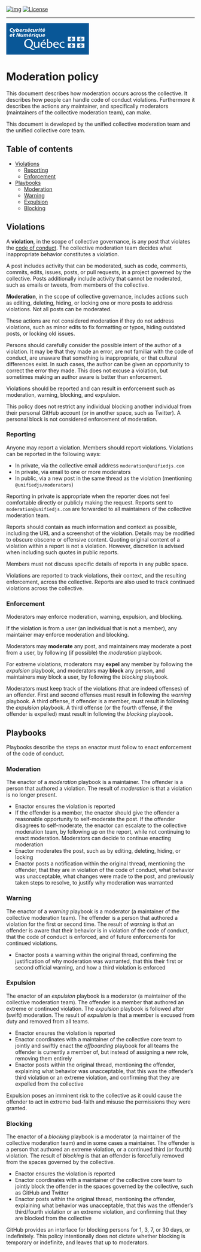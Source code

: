<!-- ENTETE -->
[![img](https://img.shields.io/badge/Lifecycle-Experimental-339999)](https://www.quebec.ca/gouv/politiques-orientations/vitrine-numeriqc/accompagnement-des-organismes-publics/demarche-conception-services-numeriques)
[![License](https://img.shields.io/badge/Licence-LiLiQ--R-blue)](LICENSE_FR)

---

<div>
    <img src="./images/mcn.png">
</div>
<!-- FIN ENTETE -->

# Moderation policy

This document describes how moderation occurs across the collective.
It describes how people can handle code of conduct violations.
Furthermore it describes the actions any maintainer, and specifically moderators
(maintainers of the collective moderation team), can make.

This document is developed by the unified collective moderation team and the
unified collective core team.

## Table of contents

*   [Violations](#violations)
    *   [Reporting](#reporting)
    *   [Enforcement](#enforcement)
*   [Playbooks](#playbooks)
    *   [Moderation](#moderation)
    *   [Warning](#warning)
    *   [Expulsion](#expulsion)
    *   [Blocking](#blocking)

## Violations

A **violation**, in the scope of collective governance, is any post that
violates the [code of conduct][coc].
The collective moderation team decides what inappropriate behavior constitutes a
violation.

A post includes activity that can be moderated, such as code, comments, commits,
edits, issues, posts, or pull requests, in a project governed by the collective.
Posts additionally include activity that cannot be moderated, such as emails or
tweets, from members of the collective.

**Moderation**, in the scope of collective governance, includes actions such as
editing, deleting, hiding, or locking one or more posts to address violations.
Not all posts can be moderated.

These actions are not considered moderation if they do not address violations,
such as minor edits to fix formatting or typos, hiding outdated posts, or
locking old issues.

Persons should carefully consider the possible intent of the author of a
violation.
It may be that they made an error, are not familiar with the code of conduct,
are unaware that something is inappropriate, or that cultural differences exist.
In such cases, the author can be given an opportunity to correct the error they
made.
This does not excuse a violation, but sometimes making an author aware is better
than enforcement.

Violations should be reported and can result in enforcement such as moderation,
warning, blocking, and expulsion.

This policy does not restrict any individual blocking another individual from
their personal GitHub account (or in another space, such as Twitter).
A personal block is not considered enforcement of moderation.

### Reporting

Anyone may report a violation.
Members should report violations.
Violations can be reported in the following ways:

*   In private, via the collective email address `moderation@unifiedjs.com`
*   In private, via email to one or more moderators
*   In public, via a new post in the same thread as the violation (mentioning
    `@unifiedjs/moderators`)

Reporting in private is appropriate when the reporter does not feel comfortable
directly or publicly making the request.
Reports sent to `moderation@unifiedjs.com` are forwarded to all maintainers of
the collective moderation team.

Reports should contain as much information and context as possible, including
the URL and a screenshot of the violation.
Details may be modified to obscure obscene or offensive content.
Quoting original content of a violation within a report is not a violation.
However, discretion is advised when including such quotes in public reports.

Members must not discuss specific details of reports in any public space.

Violations are reported to track violations, their context, and the resulting
enforcement, across the collective.
Reports are also used to track continued violations across the collective.

### Enforcement

Moderators may enforce moderation, warning, expulsion, and blocking.

If the violation is from a user (an individual that is not a member), any
maintainer may enforce moderation and blocking.

Moderators may **moderate** any post, and maintainers may moderate a post from a
user, by following (if possible) the *moderation* playbook.

For extreme violations, moderators may **expel** any member by following the
*expulsion* playbook, and moderators may **block** any person, and maintainers
may block a user, by following the *blocking* playbook.

Moderators must keep track of the violations (that are indeed offenses) of
an offender.
First and second offenses must result in following the *warning* playbook.
A third offense, if offender is a member, must result in following the
*expulsion* playbook.
A third offense (or the fourth offense, if the offender is expelled) must result
in following the *blocking* playbook.

## Playbooks

Playbooks describe the steps an enactor must follow to enact enforcement of the
code of conduct.

### Moderation

The enactor of a *moderation* playbook is a maintainer.
The offender is a person that authored a violation.
The result of *moderation* is that a violation is no longer present.

*   Enactor ensures the violation is reported
*   If the offender is a member, the enactor should give the offender a
    reasonable opportunity to self-moderate the post.
    If the offender disagrees to self-moderate, the enactor can escalate to the
    collective moderation team, by following up on the report, while not
    continuing to enact moderation.
    Moderators can decide to continue enacting moderation
*   Enactor moderates the post, such as by editing, deleting, hiding, or locking
*   Enactor posts a notification within the original thread, mentioning the
    offender, that they are in violation of the code of conduct, what behavior
    was unacceptable, what changes were made to the post, and previously taken
    steps to resolve, to justify why moderation was warranted

### Warning

The enactor of a *warning* playbook is a moderator (a maintainer of the
collective moderation team).
The offender is a person that authored a violation for the first or second time.
The result of *warning* is that an offender is aware that their behavior is
in violation of the code of conduct, that the code of conduct is enforced,
and of future enforcements for continued violations.

*   Enactor posts a warning within the original thread, confirming the
    justification of why moderation was warranted, that this their first or
    second official warning, and how a third violation is enforced

### Expulsion

The enactor of an *expulsion* playbook is a moderator (a maintainer of the
collective moderation team).
The offender is a member that authored an extreme or continued violation.
The *expulsion* playbook is followed after (swift) moderation.
The result of *expulsion* is that a member is excused from duty and removed from
all teams.

*   Enactor ensures the violation is reported
*   Enactor coordinates with a maintainer of the collective core team to jointly
    and swiftly enact the *offboarding* playbook for all teams the offender
    is currently a member of, but instead of assigning a new role, removing them
    entirely
*   Enactor posts within the original thread, mentioning the offender,
    explaining what behavior was unacceptable, that this was the offender’s
    third violation or an extreme violation, and confirming that they are
    expelled from the collective

Expulsion poses an imminent risk to the collective as it could cause the
offender to act in extreme bad-faith and misuse the permissions they were
granted.

### Blocking

The enactor of a *blocking* playbook is a moderator (a maintainer of the
collective moderation team) and in some cases a maintainer.
The offender is a person that authored an extreme violation, or a continued
third (or fourth) violation.
The result of *blocking* is that an offender is forcefully removed from the
spaces governed by the collective.

*   Enactor ensures the violation is reported
*   Enactor coordinates with a maintainer of the collective core team to jointly
    block the offender in the spaces governed by the collective, such as GitHub
    and Twitter
*   Enactor posts within the original thread, mentioning the offender,
    explaining what behavior was unacceptable, that this was the offender’s
    third/fourth violation or an extreme violation, and confirming that they are
    blocked from the collective

GitHub provides an interface for blocking persons for 1, 3, 7, or 30 days, or
indefinitely.
This policy intentionally does not dictate whether blocking is temporary or
indefinite, and leaves that up to moderators.

<!-- Definitions -->

[coc]: code-of-conduct.md
